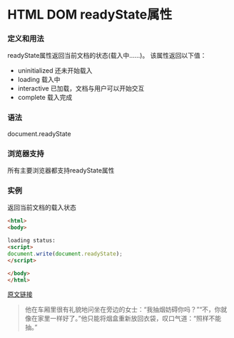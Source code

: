 # HTML DOM readyState属性

### 定义和用法
readyState属性返回当前文档的状态(载入中......)。
该属性返回以下值：
- uninitialized 还未开始载入
- loading 载入中
- interactive 已加载，文档与用户可以开始交互
- complete 载入完成

### 语法
document.readyState

### 浏览器支持
所有主要浏览器都支持readyState属性

### 实例
返回当前文档的载入状态
```html
<html>
<body>

loading status:
<script>
document.write(document.readyState);
</script>

</body>
</html>
```




[原文链接](https://www.runoob.com/jsref/prop-doc-readystate.html)


> 他在车厢里很有礼貌地问坐在旁边的女士：“我抽烟妨碍你吗？”“不，你就像在家里一样好了。”他只能将烟盒重新放回衣袋，叹口气道：“照样不能抽。”


